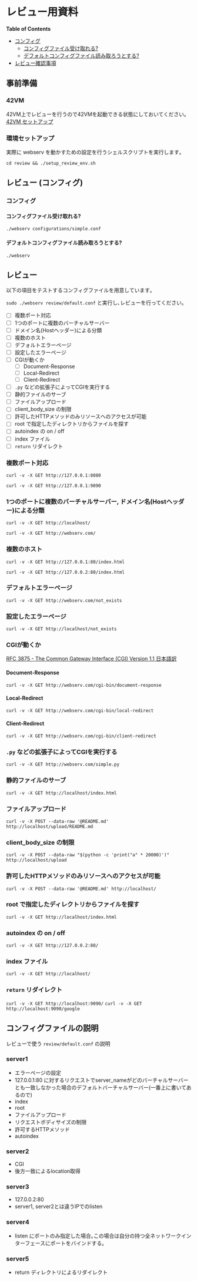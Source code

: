 # レビュー用資料

<!-- START doctoc generated TOC please keep comment here to allow auto update -->
<!-- DON'T EDIT THIS SECTION, INSTEAD RE-RUN doctoc TO UPDATE -->
**Table of Contents**

  - [コンフィグ](#%E3%82%B3%E3%83%B3%E3%83%95%E3%82%A3%E3%82%B0)
    - [コンフィグファイル受け取れる?](#%E3%82%B3%E3%83%B3%E3%83%95%E3%82%A3%E3%82%B0%E3%83%95%E3%82%A1%E3%82%A4%E3%83%AB%E5%8F%97%E3%81%91%E5%8F%96%E3%82%8C%E3%82%8B)
    - [デフォルトコンフィグファイル読み取ろうとする?](#%E3%83%87%E3%83%95%E3%82%A9%E3%83%AB%E3%83%88%E3%82%B3%E3%83%B3%E3%83%95%E3%82%A3%E3%82%B0%E3%83%95%E3%82%A1%E3%82%A4%E3%83%AB%E8%AA%AD%E3%81%BF%E5%8F%96%E3%82%8D%E3%81%86%E3%81%A8%E3%81%99%E3%82%8B)
- [レビュー確認事項](#%E3%83%AC%E3%83%93%E3%83%A5%E3%83%BC%E7%A2%BA%E8%AA%8D%E4%BA%8B%E9%A0%85)

<!-- END doctoc generated TOC please keep comment here to allow auto update -->

## 事前準備

### 42VM

42VM上でレビューを行うので42VMを起動できる状態にしておいてください｡ [42VM セットアップ](https://meta.intra.42.fr/articles/linux-vm)

### 環境セットアップ

実際に webserv を動かすための設定を行うシェルスクリプトを実行します｡

```
cd review && ./setup_review_env.sh
```

## レビュー (コンフィグ)

### コンフィグ

#### コンフィグファイル受け取れる?

`./webserv configurations/simple.conf`

#### デフォルトコンフィグファイル読み取ろうとする?

`./webserv`

## レビュー

以下の項目をテストするコンフィグファイルを用意しています｡

`sudo ./webserv review/default.conf` と実行し､レビューを行ってください｡

- [ ] 複数ポート対応
- [ ] 1つのポートに複数のバーチャルサーバー
- [ ] ドメイン名(Hostヘッダー)による分類
- [ ] 複数のホスト
- [ ] デフォルトエラーページ
- [ ] 設定したエラーページ
- [ ] CGIが動くか
  - [ ] Document-Response
  - [ ] Local-Redirect
  - [ ] Client-Redirect
- [ ] `.py` などの拡張子によってCGIを実行する
- [ ] 静的ファイルのサーブ
- [ ] ファイルアップロード
- [ ] client_body_size の制限
- [ ] 許可したHTTPメソッドのみリソースへのアクセスが可能
- [ ] root で指定したディレクトリからファイルを探す
- [ ] autoindex の on / off
- [ ] index ファイル
- [ ] `return` リダイレクト

### 複数ポート対応

`curl -v -X GET http://127.0.0.1:8080`

`curl -v -X GET http://127.0.0.1:9090`

### 1つのポートに複数のバーチャルサーバー, ドメイン名(Hostヘッダー)による分類

`curl -v -X GET http://localhost/`

`curl -v -X GET http://webserv.com/`

### 複数のホスト

`curl -v -X GET http://127.0.0.1:80/index.html`

`curl -v -X GET http://127.0.0.2:80/index.html`

### デフォルトエラーページ

`curl -v -X GET http://webserv.com/not_exists`

### 設定したエラーページ

`curl -v -X GET http://localhost/not_exists`

### CGIが動くか

[RFC 3875 - The Common Gateway Interface (CGI) Version 1.1 日本語訳](https://tex2e.github.io/rfc-translater/html/rfc3875.html)

#### Document-Response

`curl -v -X GET http://webserv.com/cgi-bin/document-response`

#### Local-Redirect

`curl -v -X GET http://webserv.com/cgi-bin/local-redirect`

#### Client-Redirect

`curl -v -X GET http://webserv.com/cgi-bin/client-redirect`

### `.py` などの拡張子によってCGIを実行する

`curl -v -X GET http://webserv.com/simple.py`

### 静的ファイルのサーブ

`curl -v -X GET http://localhost/index.html`

### ファイルアップロード

`curl -v -X POST --data-raw '@README.md' http://localhost/upload/README.md`

### client_body_size の制限

`curl -v -X POST --data-raw "$(python -c 'print("a" * 20000)')" http://localhost/upload`

### 許可したHTTPメソッドのみリソースへのアクセスが可能

`curl -v -X POST --data-raw '@README.md' http://localhost/`

### root で指定したディレクトリからファイルを探す

`curl -v -X GET http://localhost/index.html`

### autoindex の on / off

`curl -v -X GET http://127.0.0.2:80/`

### index ファイル

`curl -v -X GET http://localhost/`

### `return` リダイレクト

`curl -v -X GET http://localhost:9090/`
`curl -v -X GET http://localhost:9090/google`

## コンフィグファイルの説明

レビューで使う `review/default.conf` の説明

### server1

- エラーページの設定
- 127.0.0.1:80 に対するリクエストでserver_nameがどのバーチャルサーバーとも一致しなかった場合のデフォルトバーチャルサーバー(一番上に書いてあるので)
- index
- root
- ファイルアップロード
- リクエストボディサイズの制限
- 許可するHTTPメソッド
- autoindex

### server2

- CGI
- 後方一致によるlocation取得

### server3

- 127.0.0.2:80
- server1, server2とは違うIPでのlisten

### server4

- listen にポートのみ指定した場合｡この場合は自分の持つ全ネットワークインターフェースにポートをバインドする｡

### server5

- return ディレクトリによるリダイレクト
